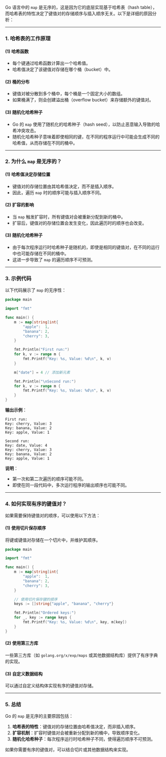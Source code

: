 Go 语言中的 `map` 是无序的，这是因为它的底层实现基于哈希表（hash table），而哈希表的特性决定了键值对的存储顺序与插入顺序无关。以下是详细的原因分析：

---

### **1. 哈希表的工作原理**

#### (1) **哈希函数**
- 每个键通过哈希函数计算出一个哈希值。
- 哈希值决定了该键值对存储在哪个桶（bucket）中。

#### (2) **桶的分布**
- 键值对被分散到多个桶中，每个桶是一个固定大小的数组。
- 如果桶满了，则会创建溢出桶（overflow bucket）来存储额外的键值对。

#### (3) **随机化哈希种子**
- Go 的 `map` 使用了随机化的哈希种子（hash seed），以防止恶意输入导致的哈希冲突攻击。
- 随机化哈希种子意味着即使相同的键，在不同的程序运行中可能会生成不同的哈希值，从而存储在不同的桶中。

---

### **2. 为什么 `map` 是无序的？**

#### (1) **哈希值决定存储位置**
- 键值对的存储位置由其哈希值决定，而不是插入顺序。
- 因此，遍历 `map` 时的顺序可能与插入顺序不同。

#### (2) **扩容的影响**
- 当 `map` 触发扩容时，所有键值对会被重新分配到新的桶中。
- 扩容后，键值对的存储位置会发生变化，因此遍历时的顺序也会改变。

#### (3) **随机化哈希种子**
- 由于每次程序运行时哈希种子是随机的，即使是相同的键值对，在不同的运行中也可能存储在不同的桶中。
- 这进一步导致了 `map` 的遍历顺序不可预测。

---

### **3. 示例代码**

以下代码展示了 `map` 的无序性：

```go
package main

import "fmt"

func main() {
	m := map[string]int{
		"apple":  1,
		"banana": 2,
		"cherry": 3,
	}

	fmt.Println("First run:")
	for k, v := range m {
		fmt.Printf("Key: %s, Value: %d\n", k, v)
	}

	m["date"] = 4 // 添加新元素

	fmt.Println("\nSecond run:")
	for k, v := range m {
		fmt.Printf("Key: %s, Value: %d\n", k, v)
	}
}
```

**输出示例**：
```
First run:
Key: cherry, Value: 3
Key: banana, Value: 2
Key: apple, Value: 1

Second run:
Key: date, Value: 4
Key: cherry, Value: 3
Key: banana, Value: 2
Key: apple, Value: 1
```

**说明**：
- 第一次和第二次遍历的顺序可能不同。
- 即使在同一段代码中，多次运行程序的输出顺序也可能不同。

---

### **4. 如何实现有序的键值对？**

如果需要保持键值对的顺序，可以使用以下方法：

#### (1) **使用切片保存顺序**
将键或键值对存储在一个切片中，并维护其顺序。

```go
package main

import "fmt"

func main() {
	m := map[string]int{
		"apple":  1,
		"banana": 2,
		"cherry": 3,
	}

	// 使用切片保存键的顺序
	keys := []string{"apple", "banana", "cherry"}

	fmt.Println("Ordered keys:")
	for _, key := range keys {
		fmt.Printf("Key: %s, Value: %d\n", key, m[key])
	}
}
```

#### (2) **使用第三方库**
一些第三方库（如 `golang.org/x/exp/maps` 或其他数据结构库）提供了有序字典的实现。

#### (3) **自定义数据结构**
可以通过自定义结构体实现有序的键值对存储。

---

### **5. 总结**

Go 的 `map` 是无序的主要原因包括：
1. **哈希表的特性**：键值对的存储位置由哈希值决定，而非插入顺序。
2. **扩容机制**：扩容时键值对会被重新分配到新的桶中，导致顺序变化。
3. **随机化哈希种子**：每次程序运行时哈希种子不同，使得遍历顺序不可预测。

如果你需要有序的键值对，可以结合切片或其他数据结构来实现。